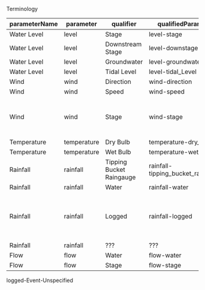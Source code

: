 Terminology

| parameterName | parameter   | qualifier                | qualifiedParameter                | Note                                           |
| ------------- | ----------- | ------------------------ | --------------------------------- | ---------------------------------------------- |
| Water Level   | level       | Stage                    | level-stage                       |
| Water Level   | level       | Downstream Stage         | level-downstage                   |
| Water Level   | level       | Groundwater              | level-groundwater                 |
| Water Level   | level       | Tidal Level              | level-tidal_Level                 |
| Wind          | wind        | Direction                | wind-direction                    |
| Wind          | wind        | Speed                    | wind-speed                        |
| Wind          | wind        | Stage                    | wind-stage                        | only 0331TH-wind-stage-i-15_min-mASD           |
| Temperature   | temperature | Dry Bulb                 | temperature-dry_bulb              |
| Temperature   | temperature | Wet Bulb                 | temperature-wet_bulb              |
| Rainfall      | rainfall    | Tipping Bucket Raingauge | rainfall-tipping_bucket_raingauge | 1008 measures                                  |
| Rainfall      | rainfall    | Water                    | rainfall-water                    | 7 measures                                     |
| Rainfall      | rainfall    | Logged                   | rainfall-logged                   | only 1606-rainfall-logged-Event-Unspecified-mm |
| Rainfall      | rainfall    | ???                      | ???                               | 7 measures                                     |
| Flow          | flow        | Water                    | flow-water                        |
| Flow          | flow        | Stage                    | flow-stage                        |

logged-Event-Unspecified
